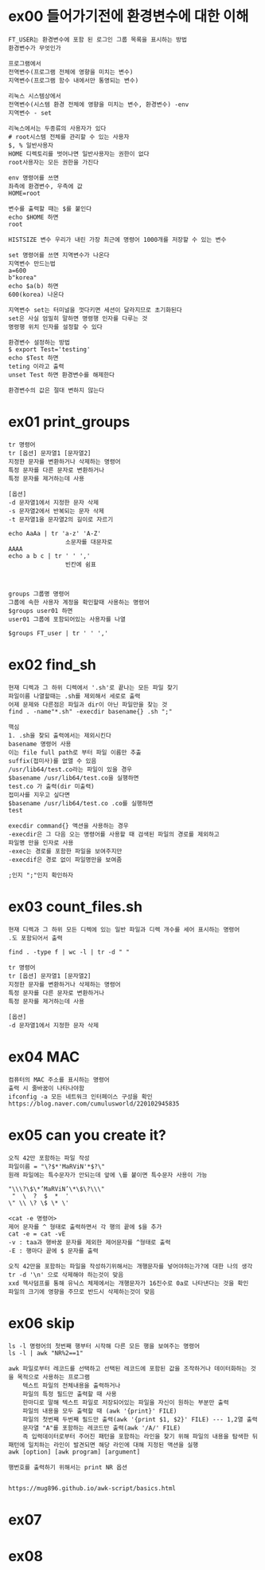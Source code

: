 # ex00 들어가기전에 환경변수에 대한 이해
	FT_USER는 환경변수에 포함 된 로그인 그룹 목록을 표시하는 방법
	환경변수가 무엇인가
	
	프로그램에서
	전역변수(프로그램 전체에 영향을 미치는 변수)
	지역변수(프로그램 함수 내에서만 통영되는 변수)
	
	리눅스 시스템상에서
	전역변수(시스템 환경 전체에 영향을 미치는 변수, 환경변수) -env
	지역변수 - set
	
	리눅스에서는 두종류의 사용자가 있다
	# root시스템 전체를 관리할 수 있는 사용자
	$, % 일반사용자
	HOME 디렉토리를 벗어나면 일반사용자는 권한이 없다
	root사용자는 모든 권한을 가진다
	
	env 명령어를 쓰면
	좌측에 환경변수, 우측에 값
	HOME=root
	
	변수를 출력할 때는 $를 붙인다
	echo $HOME 하면
	root
	
	HISTSIZE 변수 우리가 내린 가장 최근에 명령어 1000개를 저장할 수 있는 변수
	
	set 명령어를 쓰면 지역변수가 나온다
	지역변수 만드는법
	a=600
	b"korea"
	echo $a(b) 하면
	600(korea) 나온다
	
	지역변수 set는 터미널을 껏다키면 세션이 달라지므로 초기화된다
	set은 사실 엄밀히 말하면 명령행 인자를 다루는 것
	명령행 위치 인자를 설정할 수 있다
	
	환경변수 설정하는 방법
	$ export Test='testing'
	echo $Test 하면
	teting 이라고 출력
	unset Test 하면 환경변수를 해제한다
	
	환경변수의 값은 절대 변하지 않는다
# ex01 print_groups	
	tr 명령어
	tr [옵션] 문자열1 [문자열2]
	지정한 문자를 변환하거나 삭제하는 명령어
	특정 문자를 다른 문자로 변환하거나
	특정 문자를 제거하는데 사용
	
	[옵션]
	-d 문자열1에서 지정한 문자 삭제
	-s 문자열2에서 반복되는 문자 삭제
	-t 문자열1을 문자열2의 길이로 자르기
	
	echo AaAa | tr 'a-z' 'A-Z'
					소문자를 대문자로
	AAAA
	echo a b c | tr ' ' ','
					빈칸에 쉼표
	
	

	groups 그룹명 명령어
	그룹에 속한 사용자 계정을 확인할때 사용하는 명령어
	$groups user01 하면
	user01 그룹에 포함되어있는 사용자를 나열
	
	$groups FT_user | tr ' ' ','
	
# ex02 find_sh
	현재 디렉과 그 하위 디렉에서 '.sh'로 끝나는 모든 파일 찾기
	파일이름 나열할때는 .sh를 제외해서 세로로 출력
	어제 문제와 다른점은 파일과 dir이 아닌 파일만을 찾는 것
	find . -name"*.sh" -execdir basename{} .sh ";"
	
	핵심
	1. .sh을 찾되 출력에서는 제외시킨다
	basename 명령어 사용
	이는 file full path로 부터 파일 이름만 추출
	suffix(접미사)를 없앨 수 있음
	/usr/lib64/test.co라는 파일이 있을 경우
	$basename /usr/lib64/test.co을 실행하면
	test.co 가 출력(dir 미출력)
	접미사를 지우고 싶다면
	$basename /usr/lib64/test.co .co를 실행하면
	test
	
	execdir command{} 액션을 사용하는 경우
	-execdir은 그 다음 오는 명령어를 사용할 때 검색된 파일의 경로를 제외하고
	파일명 만을 인자로 사용
	-exec는 경로를 포함한 파일을 보여주지만
	-execdif은 경로 없이 파일명만을 보여줌
	
	;인지 ";"인지 확인하자
	
# ex03 count_files.sh
	현재 디렉과 그 하위 모든 디렉에 있는 일반 파일과 디렉 개수를 세어 표시하는 명령어
	.도 포함되어서 출력
	
	find . -type f | wc -l | tr -d " " 
	
	tr 명령어
	tr [옵션] 문자열1 [문자열2]
	지정한 문자를 변환하거나 삭제하는 명령어
	특정 문자를 다른 문자로 변환하거나
	특정 문자를 제거하는데 사용
	
	[옵션]
	-d 문자열1에서 지정한 문자 삭제
	
# ex04 MAC
	컴퓨터의 MAC 주소를 표시하는 명령어
	출력 시 줄바꿈이 나타나야함
	ifconfig -a 모든 네트워크 인터페이스 구성을 확인
	https://blog.naver.com/cumulusworld/220102945835
	
# ex05 can you create it?
	오직 42만 포함하는 파일 작성
	파일이름 = "\?$*'MaRViN'*$?\"
	원래 파일에는 특수문자가 안되는데 앞에 \를 붙이면 특수문자 사용이 가능
	
	"\\\?\$\*’MaRViN’\*\$\?\\\"
	 "  \  ?  $  *  '
	\" \\ \? \$ \* \'
	
	<cat -e 명령어>
	제어 문자를 ^ 형태로 출력하면서 각 행의 끝에 $을 추가
	cat -e = cat -vE
	-v : taa과 행바꿈 문자를 제외한 제어문자를 ^형태로 출력
	-E : 행마다 끝에 $ 문자를 출력
	
	오직 42만을 포함하는 파일을 작성하기위해서는 개행문자를 넣어야하는가?에 대한 나의 생각
	tr -d '\n' 으로 삭제해야 하는것이 맞음
	xxd 헥사덤프를 통해 유닉스 체제에서는 개행문자가 16진수로 0a로 나타낸다는 것을 확인
	파일의 크기에 영향을 주므로 반드시 삭제하는것이 맞음
	
# ex06 skip
	ls -l 명령어의 첫번째 행부터 시작해 다른 모든 행을 보여주는 명령어
	ls -l | awk "NR%2==1"
		
	awk 파일로부터 레코드를 선택하고 선택된 레코드에 포함된 값을 조작하거나 데이터화하는 것을 목적으로 사용하는 프로그램
		텍스트 파일의 전체내용을 출력하거나
		파일의 특정 필드만 출력할 때 사용
		한마디로 말해 텍스트 파일로 저장되어있는 파일을 자신이 원하는 부분만 출력
		파일의 내용을 모두 출력할 때 (awk '{print}' FILE)
		파일의 첫번째 두번째 필드만 출력(awk '{print $1, $2}' FILE) --- 1,2열 출력
		문자열 "A"를 포함하는 레코드만 출력(awk '/A/' FILE)
		즉 입력데이터로부터 주어진 패턴을 포함하는 라인을 찾기 위해 파일의 내용을 탐색한 뒤 패턴에 일치하는 라인이 발견되면 해당 라인에 대해 지정된 액션을 실행
	awk [option] [awk program] [argument]
	
	행번호를 출력하기 위해서는 print NR 옵션
	
	
	https://mug896.github.io/awk-script/basics.html
	
# ex07

# ex08
